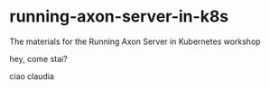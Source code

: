# running-axon-server-in-k8s
The materials for the Running Axon Server in Kubernetes workshop

hey, come stai?

ciao claudia
